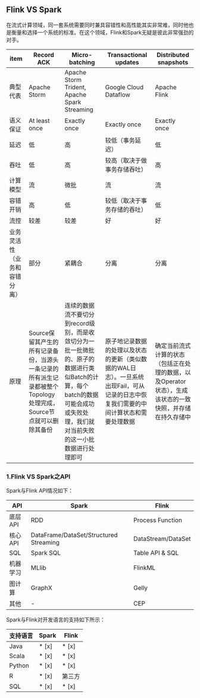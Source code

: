 ## Flink VS Spark

在流式计算领域，同一套系统需要同时兼具容错性和高性能其实非常难，同时他也是衡量和选择一个系统的标准。在这个领域，Flink和Spark无疑是彼此非常强劲的对手。

item | Record ACK | Micro-batching | Transactional updates | Distributed snapshots
-----|------------|----------------|-----------------------|----------------------
典型代表  |  Apache Storm | Apache Storm Trident,<br/> Apache Spark Streaming | Google Cloud Dataflow | Apache Flink
语义保证  |  At least once | Exactly once | Exactly once | Exactly once
延迟 | 低 | 高 | 较低（事务延迟） |低
吞吐 |低 | 高 | 较高（取决于做事务存储吞吐） | 高
计算模型 | 流 | 微批 | 流 | 流
容错开销 | 高 | 低 | 较低（取决于事务存储的吞吐）| 低
流控 | 较差 | 较差 | 好 | 好
业务灵活性（业务和容错分离）|部分|紧耦合|分离|分离
原理|Source保留其产生的所有记录备份，当源头一条记录的所有派生记录都被整个Topology处理完成，Source节点就可以删除其备份 | 连续的数据流不要切分到record级别，而是收敛切分为一批一批微批的、原子的数据进行类似Batch的计算，每个batch的数据可能会成功或失败处理，我们就对当前失败的这一小批数据进行处理即可 | 原子地记录数据的处理以及状态的更新（类似数据的WAL日志）。一旦系统出现Fail，可从记录的日志中恢复我们需要的中间计算状态和需要处理数据 | 确定当前流式计算的状态（包括正在处理的数据，以及Operator状态），生成该状态的一致快照，并存储在持久存储中

### 1.Flink VS Spark之API

Spark与Flink API情况如下：

API | Spark | Flink
----|-------|------
底层API | RDD | Process Function
核心API | DataFrame/DataSet/Structured Streaming | DataStream/DataSet
SQL | Spark SQL | Table API & SQL
机器学习 | MLlib | FlinkML
图计算 | GraphX | Gelly
其他 | - | CEP

Spark与Flink对开发语言的支持如下所示：

支持语言 | Spark | Flink
--------|----|------
Java | * [x] | * [x]
Scala | * [x] | * [x]
Python | * [x] | * [x]
R | * [x] | 第三方
SQL | * [x] | * [x]

